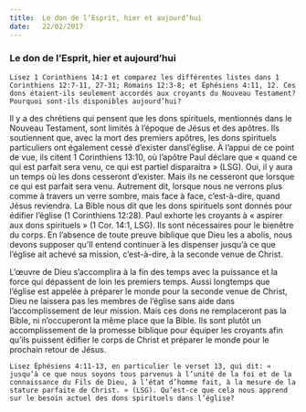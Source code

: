 ```yaml
---
title:  Le don de l’Esprit, hier et aujourd’hui
date:   22/02/2017
---
```


### Le don de l’Esprit, hier et aujourd’hui 

`Lisez 1 Corinthiens 14:1 et comparez les différentes listes dans 1 Corinthiens 12:7-11, 27-31; Romains 12:3-8; et Éphésiens 4:11, 12. Ces dons étaient-ils seulement accordés aux croyants du Nouveau Testament? Pourquoi sont-ils disponibles aujourd’hui?` 

Il y a des chrétiens qui pensent que les dons spirituels, mentionnés dans le Nouveau Testament, sont limités à l’époque de Jésus et des apôtres. Ils soutiennent que, avec la mort des premiers apôtres, les dons spirituels particuliers ont également cessé d’exister dansl’église. À l’appui de ce point de vue, ils citent 1 Corinthiens 13:10, où l’apôtre Paul déclare que « quand ce qui est parfait sera venu, ce qui est partiel disparaitra » (LSG). Oui, il y aura un temps où les dons cesseront d’exister. Mais ils ne cesseront que lorsque ce qui est parfait sera venu. Autrement dit, lorsque nous ne verrons plus comme à travers un verre sombre, mais face à face, c’est-à-dire, quand Jésus reviendra. La Bible nous dit que les dons spirituels sont donnés pour édifier l’église (1 Corinthiens 12:28). Paul exhorte les croyants à « aspirer aux dons spirituels » (1 Cor. 14:1, LSG). Ils sont nécessaires pour le bienêtre du corps. En l’absence de toute preuve biblique que Dieu les a abolis, nous devons supposer qu’Il entend continuer à les dispenser jusqu’à ce que l’église ait achevé sa mission, c’est-à-dire, à la seconde venue de Christ. 

L’œuvre de Dieu s’accomplira à la fin des temps avec la puissance et la force qui dépassent de loin les premiers temps. Aussi longtemps que l’église est appelée à préparer le monde pour la seconde venue de Christ, Dieu ne laissera pas les membres de l’église sans aide dans l’accomplissement de leur mission. Mais ces dons ne remplaceront pas la Bible, ni n’occuperont la même place que la Bible. Ils sont plutôt un accomplissement de la promesse biblique pour équiper les croyants afin qu’ils puissent édifier le corps de Christ et préparer le monde pour le prochain retour de Jésus. 

`Lisez Éphésiens 4:11-13, en particulier le verset 13, qui dit: « jusqu’à ce que nous soyons tous parvenus à l’unité de la foi et de la connaissance du Fils de Dieu, à l’état d’homme fait, à la mesure de la stature parfaite de Christ. » (LSG). Qu’est-ce que cela nous apprend sur le besoin actuel des dons spirituels dans l’église?` 